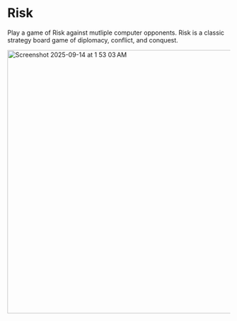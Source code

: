 # Risk

Play a game of Risk against mutliple computer opponents. Risk is a classic strategy board game of diplomacy, conflict, and conquest.

<img width="798" height="596" alt="Screenshot 2025-09-14 at 1 53 03 AM" src="https://github.com/user-attachments/assets/f40f1b06-be29-41ff-b0c2-cec69aefbefa" />
